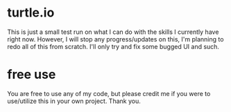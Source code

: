 # turtle.io
This is just a small test run on what I can do with the skills I currently have right now.
However, I will stop any progress/updates on this, I'm planning to redo all of this from scratch.
I'll only try and fix some bugged UI and such.

# free use
You are free to use any of my code, but please credit me if you were to use/utilize this in your own project. 
Thank you.
